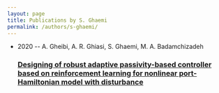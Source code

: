 ```yaml
---
layout: page
title: Publications by S. Ghaemi
permalink: /authors/s-ghaemi/
---
```


<ul class="post-list">
<li><span class='post-meta'>2020 -- A. Gheibi, A. R. Ghiasi, S. Ghaemi, M. A. Badamchizadeh</span><h3><a class='post-link' href='../../designing-of-robust-adaptive-passivity-based-controller-based-on-reinforcement-learning-for-nonlinear-port-hamiltonian-model-with-disturbance'>Designing of robust adaptive passivity-based controller based on reinforcement learning for nonlinear port-Hamiltonian model with disturbance</a></h3></li>

</ul>
